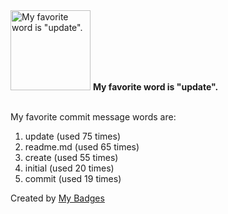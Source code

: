 <img src="https://my-badges.github.io/my-badges/favorite-word.png" alt="My favorite word is &quot;update&quot;." title="My favorite word is &quot;update&quot;." width="128">
<strong>My favorite word is &quot;update&quot;.</strong>
<br><br>

My favorite commit message words are:

1. update (used 75 times)
2. readme.md (used 65 times)
3. create (used 55 times)
4. initial (used 20 times)
5. commit (used 19 times)


Created by <a href="https://github.com/my-badges/my-badges">My Badges</a>